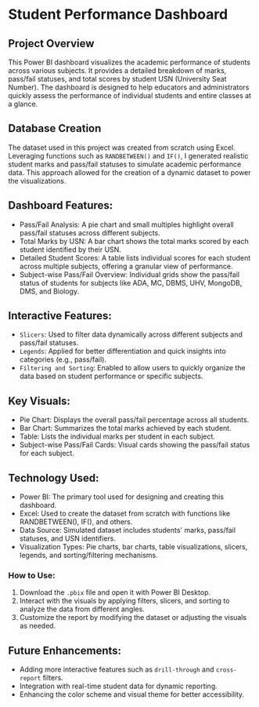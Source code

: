 # Student Performance Dashboard
## Project Overview
This Power BI dashboard visualizes the academic performance of students across various subjects. It provides a detailed breakdown of marks, pass/fail statuses, and total scores by student USN (University Seat Number). The dashboard is designed to help educators and administrators quickly assess the performance of individual students and entire classes at a glance.

## Database Creation
The dataset used in this project was created from scratch using Excel. Leveraging functions such as `RANDBETWEEN()` and `IF()`, I generated realistic student marks and pass/fail statuses to simulate academic performance data. This approach allowed for the creation of a dynamic dataset to power the visualizations.

## Dashboard Features:
* Pass/Fail Analysis: A pie chart and small multiples highlight overall pass/fail statuses across different subjects.
* Total Marks by USN: A bar chart shows the total marks scored by each student identified by their USN.
* Detailed Student Scores: A table lists individual scores for each student across multiple subjects, offering a granular view of performance.
* Subject-wise Pass/Fail Overview: Individual grids show the pass/fail status of students for subjects like ADA, MC, DBMS, UHV, MongoDB, DMS, and Biology.

## Interactive Features:
* `Slicers`: Used to filter data dynamically across different subjects and pass/fail statuses.
* `Legends`: Applied for better differentiation and quick insights into categories (e.g., pass/fail).
* `Filtering and Sorting`: Enabled to allow users to quickly organize the data based on student performance or specific subjects.

## Key Visuals:
* Pie Chart: Displays the overall pass/fail percentage across all students.
* Bar Chart: Summarizes the total marks achieved by each student.
* Table: Lists the individual marks per student in each subject.
* Subject-wise Pass/Fail Cards: Visual cards showing the pass/fail status for each subject.

## Technology Used:
* Power BI: The primary tool used for designing and creating this dashboard.
* Excel: Used to create the dataset from scratch with functions like RANDBETWEEN(), IF(), and others.
* Data Source: Simulated dataset includes students' marks, pass/fail statuses, and USN identifiers.
* Visualization Types: Pie charts, bar charts, table visualizations, slicers, legends, and sorting/filtering mechanisms.

### How to Use:
1. Download the `.pbix` file and open it with Power BI Desktop.
2. Interact with the visuals by applying filters, slicers, and sorting to analyze the data from different angles.
3. Customize the report by modifying the dataset or adjusting the visuals as needed.

## Future Enhancements:
* Adding more interactive features such as `drill-through` and `cross-report` filters.
* Integration with real-time student data for dynamic reporting.
* Enhancing the color scheme and visual theme for better accessibility.

